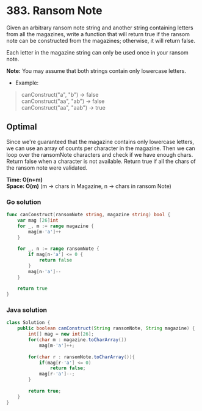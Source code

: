 # 383. Ransom Note

Given an arbitrary ransom note string and another string containing letters from all the magazines,
write a function that will return true if the ransom note can be constructed from the magazines;
otherwise, it will return false.

Each letter in the magazine string can only be used once in your ransom note.

**Note:** You may assume that both strings contain only lowercase letters.

- Example:
> canConstruct("a", "b") -> false <br>
> canConstruct("aa", "ab") -> false <br>
> canConstruct("aa", "aab") -> true <br>

## Optimal
Since we're guaranteed that the magazine contains only lowercase letters, we can use an array of
counts per character in the magazine. Then we can loop over the ransomNote characters and check if
we have enough chars. Return false when a character is not available. Return true if all the chars
of the ransom note were validated.

**Time: O(n+m) <br> Space: O(m)** (m -> chars in Magazine, n -> chars in ransom Note)

### Go solution
```go
func canConstruct(ransomNote string, magazine string) bool {
    var mag [26]int
    for _, m := range magazine {
        mag[m-'a']++
    }
    
    for _, n := range ransomNote {
        if mag[n-'a'] <= 0 {
            return false
        }
        mag[n-'a']--
    }
    
    return true
}
```
### Java solution
```java
class Solution {
    public boolean canConstruct(String ransomNote, String magazine) {
        int[] mag = new int[26];
        for(char m : magazine.toCharArray())
            mag[m-'a']++;
        
        for(char r : ransomNote.toCharArray()){
            if(mag[r-'a'] <= 0)
                return false;
            mag[r-'a']--;
        }
        
        return true;
    }
}
```